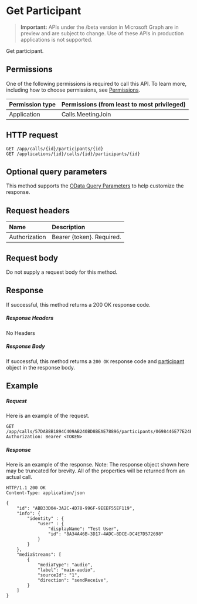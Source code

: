 # Get Participant

> **Important:** APIs under the /beta version in Microsoft Graph are in preview and are subject to change. Use of these APIs in production applications is not supported.

Get participant.

## Permissions

One of the following permissions is required to call this API. To learn more, including how to choose permissions, see [Permissions](../../../concepts/permissions_reference.md).

| Permission type | Permissions (from least to most privileged) |
| :-------------- | :------------------------------------------ |
| Application     | Calls.MeetingJoin                           |

## HTTP request
<!-- { "blockType": "ignored" } -->

``` http
GET /app/calls/{id}/participants/{id}
GET /applications/{id}/calls/{id}/participants/{id}
```

## Optional query parameters
This method supports the [OData Query Parameters](http://graph.microsoft.io/docs/overview/query_parameters) to help customize the response.

## Request headers
| Name          | Description               |
|:--------------|:--------------------------|
| Authorization | Bearer {token}. Required. |

## Request body
Do not supply a request body for this method.

## Response

 If successful, this method returns a 200 OK response code.

##### Response Headers

No Headers

##### Response Body
If successful, this method returns a `200 OK` response code and [participant](../resources/participant.md) object in the response body.

## Example

##### Request
Here is an example of the request.
<!-- {
  "blockType": "request",
  "name": "get_participant"
}-->

``` http
GET /app/calls/57DAB8B1894C409AB240BD8BEAE78896/participants/0698446E77E24E4D85F80597083CB830
Authorization: Bearer <TOKEN>
```

##### Response
Here is an example of the response. Note: The response object shown here may be truncated for brevity. All of the properties will be returned from an actual call.
<!-- {
  "blockType": "response",
  "truncated": true,
  "@odata.type": "microsoft.graph.participant"
} -->

``` http
HTTP/1.1 200 OK
Content-Type: application/json

{
    "id": "ABB33D04-3A2C-4D78-996F-9EEEF55EF119",
    "info": {
        "identity" : {
            "user" : {
                "displayName": "Test User",
                "id": "8A34A46B-3D17-4ADC-8DCE-DC4E7D572698"
            }
        }
    },
    "mediaStreams": [
        {
            "mediaType": "audio",
            "label": "main-audio",
            "sourceId": "1",
            "direction": "sendReceive",
        }
    ]
}
```

<!-- uuid: 8fcb5dbc-d5aa-4681-8e31-b001d5168d79
2015-10-25 14:57:30 UTC -->
<!-- {
  "type": "#page.annotation",
  "description": "Get participant",
  "keywords": "",
  "section": "documentation",
  "tocPath": ""
}-->
